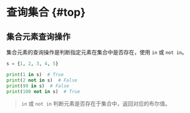 # 查询集合 {#top}

## 集合元素查询操作

集合元素的查询操作是判断指定元素在集合中是否存在，使用 `in` 或 `not in`。

```python
s = {1, 2, 3, 4, 5}

print(1 in s)  # True
print(2 not in s)  # False
print(99 in s)  # False
print(100 not in s)  # True
```

> `in` 或 `not in` 判断元素是否存在于集合中，返回对应的布尔值。